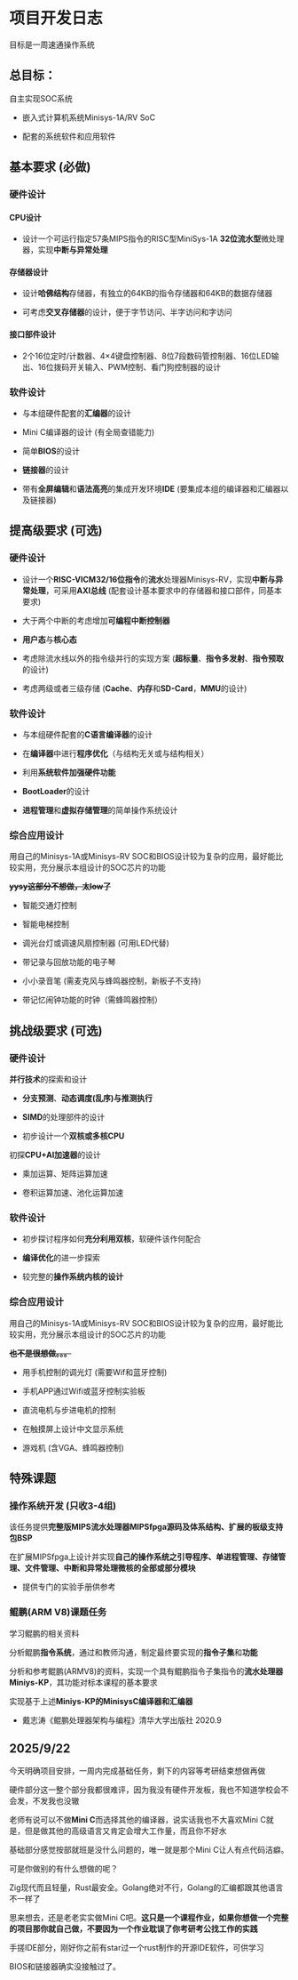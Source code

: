 # 项目开发日志

目标是一周速通操作系统

## 总目标：

自主实现SOC系统

* 嵌入式计算机系统Minisys-1A/RV SoC

* 配套的系统软件和应用软件

## 基本要求 (必做)

### 硬件设计

#### CPU设计

* 设计一个可运行指定57条MIPS指令的RISC型MiniSys-1A **32位流水型**微处理器，实现**中断与异常处理**

#### 存储器设计

* 设计**哈佛结构**存储器，有独立的64KB的指令存储器和64KB的数据存储器

* 可考虑**交叉存储器**的设计，便于字节访问、半字访问和字访问

#### 接口部件设计

* 2个16位定时/计数器、4×4键盘控制器、8位7段数码管控制器、16位LED输出、16位拨码开关输入、PWM控制、看门狗控制器的设计

### 软件设计

* 与本组硬件配套的**汇编器**的设计

* Mini C编译器的设计 (有全局查错能力)

* 简单**BIOS**的设计

* **链接器**的设计

* 带有**全屏编辑**和**语法高亮**的集成开发环境**IDE** (要集成本组的编译器和汇编器以及链接器)

## 提高级要求 (可选)

### 硬件设计

* 设计一个**RISC-VICM32/16位指令**的**流水**处理器Minisys-RV，实现**中断与异常处理**，可采用**AXI总线** (配套设计基本要求中的存储器和接口部件，同基本要求)

* 大于两个中断的考虑增加**可编程中断控制器**

* **用户态**与**核心态**

* 考虑除流水线以外的指令级并行的实现方案 (**超标量**、**指令多发射**、**指令预取**的设计)

* 考虑两级或者三级存储 (**Cache**、**内存**和**SD-Card**，**MMU**的设计)

### 软件设计

* 与本组硬件配套的**C语言编译器**的设计

* 在**编译器**中进行**程序优化**（与结构无关或与结构相关）

* 利用**系统软件加强硬件功能**

* **BootLoader**的设计

* **进程管理**和**虚拟存储管理**的简单操作系统设计

### 综合应用设计

用自己的Minisys-1A或Minisys-RV SOC和BIOS设计较为复杂的应用，最好能比较实用，充分展示本组设计的SOC芯片的功能

~~**yysy这部分不想做，太low了**~~

* 智能交通灯控制

* 智能电梯控制

* 调光台灯或调速风扇控制器 (可用LED代替)

* 带记录与回放功能的电子琴

* 小小录音笔 (需麦克风与蜂鸣器控制，新板子不支持)

* 带记忆闹钟功能的时钟（需蜂鸣器控制）

## 挑战级要求 (可选)

### 硬件设计

**并行技术**的探索和设计

* **分支预测**、**动态调度(乱序)**与**推测执行**

* **SIMD**的处理部件的设计

* 初步设计一个**双核或多核CPU**

初探**CPU+AI加速器**的设计

* 乘加运算、矩阵运算加速

* 卷积运算加速、池化运算加速

### 软件设计

* 初步探讨程序如何**充分利用双核**，软硬件该作何配合

* **编译优化**的进一步探索

* 较完整的**操作系统内核的设计**

### 综合应用设计

用自己的Minisys-1A或Minisys-RV SOC和BIOS设计较为复杂的应用，最好能比较实用，充分展示本组设计的SOC芯片的功能

~~**也不是很想做。。。**~~

* 用手机控制的调光灯 (需要Wif和蓝牙控制)

* 手机APP通过Wifi或蓝牙控制实验板

* 直流电机与步进电机的控制

* 在触摸屏上设计中文显示系统

* 游戏机 (含VGA、蜂鸣器控制)

## 特殊课题

### 操作系统开发 (只收3-4组)

该任务提供**完整版MIPS流水处理器MIPSfpga源码及体系结构、扩展的板级支持包BSP**

在扩展MIPSfpga上设计并实现**自己的操作系统之引导程序、单进程管理、存储管理、文件管理、中断和异常处理微核的全部或部分模块**

* 提供专门的实验手册供参考

### 鲲鹏(ARM V8)课题任务

学习鲲鹏的相关资料

分析鲲鹏**指令系统**，通过和教师沟通，制定最终要实现的**指令子集**和**功能**

分析和参考鲲鹏(ARMV8)的资料，实现一个具有鲲鹏指令子集指令的**流水处理器Miniys-KP**，其功能对标本课程的基本要求

实现基于上述**Miniys-KP的MinisysC编译器和汇编器**

* 戴志涛《鲲鹏处理器架构与编程》清华大学出版社 2020.9

## 2025/9/22

今天明确项目安排，一周内完成基础任务，剩下的内容等考研结束想做再做

硬件部分这一整个部分我都很难评，因为我没有硬件开发板，我也不知道学校会不会发，不发我也没辙

老师有说可以不做**Mini C**而选择其他的编译器，说实话我也不大喜欢Mini C就是，但是做其他的高级语言又肯定会增大工作量，而且你不好水

基础部分感觉按部就班是没什么问题的，唯一就是那个Mini C让人有点代码洁癖。

可是你做别的有什么想做的呢？

Zig现代而且轻量，Rust最安全。Golang绝对不行，Golang的汇编都跟其他语言不一样了

思来想去，还是老老实实做Mini C吧。**这只是一个课程作业，如果你想做一个完整的项目那你就自己做，不要因为一个作业耽误了你考研考公找工作的实践**

手搓IDE部分，刚好你之前有star过一个rust制作的开源IDE软件，可供学习

BIOS和链接器确实没接触过了。

